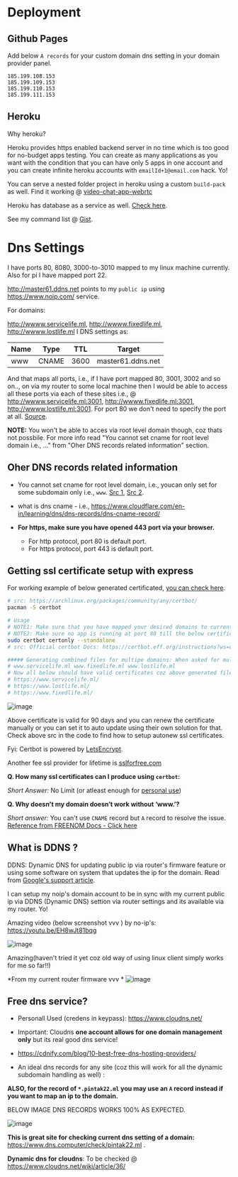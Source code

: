 # Deployment

## Github Pages

Add below `A records` for your custom domain dns setting in your domain provider panel.

```
185.199.108.153
185.199.109.153
185.199.110.153
185.199.111.153
```

## Heroku

Why heroku?

Heroku provides https enabled backend server in no time which is too good for no-budget apps testing. You can create as many applications as you want with the condition that you can have only 5 apps in one account and you can create infinite heroku accounts with `emailId+1@email.com` hack. Yo!

You can serve a nested folder project in heroku using a custom `build-pack` as well. Find it working @ [video-chat-app-webrtc](https://github.com/sahilrajput03/video-chat-app-webrtc/tree/hash-router#guide-to-publish-a-nested-project-folder-serving-to-heroku)

Heroku has database as a service as well. [Check here](https://www.heroku.com/postgres).

See my command list @ [Gist](https://gist.github.com/sahilrajput03/c44778f281e5f9856827e7c0f264ffa5).

# Dns Settings

I have ports 80, 8080, 3000-to-3010 mapped to my linux machine currently. Also for pi I have mapped port 22.

http://master61.ddns.net points to my `public ip` using https://www.noip.com/ service.

For domains:

http://wwww.servicelife.ml, http://wwww.fixedlife.ml, http://wwww.lostlife.ml I DNS settings as:

| Name | Type | TTL | Target |
| ---- | ---- | --- | ------ |
| www | CNAME | 3600 | master61.ddns.net |

And that maps all ports, i.e., if I have port mapped 80, 3001, 3002 and so on.., on via my router to some local machine then I would be able to access all these ports via each of these sites i.e., @ http://wwww.servicelife.ml:3001, http://wwww.fixedlife.ml:3001, http://wwww.lostlife.ml:3001. For port 80 we don't need to specify the port at all. [Source](https://webmasters.stackexchange.com/a/27013).

**NOTE:** You won't be able to acces via root level domain though, coz thats not possbile. For more info read "You cannot set cname for root level domain i.e., ..." from "Oher DNS records related information" section.



## Oher DNS records related information

- You cannot set cname for root level domain, i.e., youcan only set for some subdomain only i.e., `www`. [Src 1](https://superuser.com/a/264914/776589), [Src 2](https://serverfault.com/a/55545).
- what is dns cname - i.e., https://www.cloudflare.com/en-in/learning/dns/dns-records/dns-cname-record/

- **For https, make sure you have opened 443 port via your browser.**
  - For http protocol, port 80 is default port.
  - For https protocol, port 443 is default port.

## Getting ssl certificate setup with express

For working example of below generated certificated, [you can check here](https://github.com/sahilrajput03/https-using-certbot).

```bash
# src: https://archlinux.org/packages/community/any/certbot/
pacman -S certbot

# Usage
# NOTE1: Make sure that you have mapped your desired domains to current machine via ddns domain (or <have'n tried this way though> direct A record to your public ip)
# NOTE2: Make sure no app is running at port 80 till the below certificate generation process is complete.
sudo certbot certonly --standalone
# src: Official certbot Docs: https://certbot.eff.org/instructions?ws=other&os=arch

##### Generating combined files for multipe domains: When asked for multiple domains you can enter below line(without hash obviously):
# www.servicelife.ml www.fixedlife.ml www.lostlife.ml
# Now all below should have valid certificates coz above generated files will have certificates for all these domains:
# https://www.servicelife.ml/
# https://www.lostlife.ml/
# https://www.fixedlife.ml/
```

![image](https://user-images.githubusercontent.com/31458531/165331369-51cf0fee-7195-4fda-8998-6b314325885f.png)

Above certificate is valid for 90 days and you can renew the certificate manually or you can set it to auto update using their own solution for that. Check above src in the code to find how to setup autonew ssl certificates.

Fyi: Certbot is powered by [LetsEncrypt](https://letsencrypt.org/getting-started/).

Another fee ssl provider for lifetime is [sslforfree.com](https://www.sslforfree.com/)

**Q. How many ssl certificates can I produce using `certbot`:**

*Short Answer:* No Limit (or atleast enough for [personal use](https://letsencrypt.org/docs/rate-limits/#:~:text=The%20main%20limit%20is%20Certificates,Domain%20(50%20per%20week).))

**Q. Why doesn't my domain doesn’t work without ‘www.’?**

*Short answer:* You can't use `CNAME` record but `A` record to resolve the issue. [Reference from FREENOM Docs - Click here](https://my.freenom.com/knowledgebase.php?action=displayarticle&id=40)

## What is DDNS ?

DDNS: Dynamic DNS for updating public ip via router's firmware feature or using some software on system that updates the ip for the domain. Read from [Google's support article](https://support.google.com/domains/answer/6147083?hl=en).

I can setup my noip's domain account to be in sync with my current public ip via DDNS (Dynamic DNS) settion via router settings and its available via my router. Yo!

Amazing video (below screenshot vvv ) by no-ip's: https://youtu.be/EH8wJt81bqg

![image](https://user-images.githubusercontent.com/31458531/165350198-cc90362c-b29f-4263-ac13-72b4fb5df0fb.png)

Amazing(haven't tried it yet coz old way of using linux client simply works for me so far!!)

*From my current router firmware vvv * ![image](https://user-images.githubusercontent.com/31458531/165350301-4819b341-4e3a-4653-9429-cf559d50ab1f.png)

## Free dns service?

- Personall Used (credens in keypass): https://www.cloudns.net/
- Important: Cloudns **one account allows for one domain management only** but its real good dns service!

- https://cdnify.com/blog/10-best-free-dns-hosting-providers/

- An ideal dns records for any site (coz this will work for all the dynamic subdomain handling as well) :

**ALSO, for the record of `*.pintak22.ml` you may use an `A` record instead if you want to map an ip to the domain.**

BELOW IMAGE DNS RECORDS WORKS 100% AS EXPECTED.

  ![image](https://user-images.githubusercontent.com/31458531/165831572-f1186207-2d3c-4478-85c7-531b4945a753.png)

**This is great site for checking current dns setting of a domain:** https://www.dns.computer/check/pintak22.ml .

**Dynamic dns for cloudns**: To be checked @ https://www.cloudns.net/wiki/article/36/
